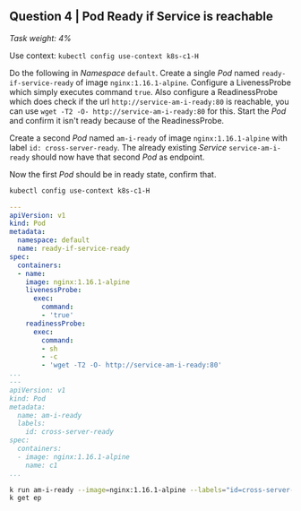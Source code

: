 ## Question 4 | Pod Ready if Service is reachable

*Task weight: 4%*

 

Use context: `kubectl config use-context k8s-c1-H`

 

Do the following in *Namespace* `default`. Create a single *Pod* named `ready-if-service-ready` of image `nginx:1.16.1-alpine`. Configure a LivenessProbe which simply executes command `true`. Also configure a ReadinessProbe which does check if the url `http://service-am-i-ready:80` is reachable, you can use `wget -T2 -O- http://service-am-i-ready:80` for this. Start the *Pod* and confirm it isn't ready because of the ReadinessProbe.



Create a second *Pod* named `am-i-ready` of image `nginx:1.16.1-alpine` with label `id: cross-server-ready`. The already existing *Service* `service-am-i-ready` should now have that second *Pod* as endpoint.

Now the first *Pod* should be in ready state, confirm that.

```bash
kubectl config use-context k8s-c1-H
```

```yml
---
apiVersion: v1
kind: Pod
metadata:
  namespace: default
  name: ready-if-service-ready
spec:
  containers:
  - name:
    image: nginx:1.16.1-alpine
    livenessProbe:
      exec:
        command:
        - 'true'
    readinessProbe:
      exec:
        command:
        - sh
        - -c 
        - 'wget -T2 -O- http://service-am-i-ready:80'
...
---
apiVersion: v1
kind: Pod
metadata:
  name: am-i-ready
  labels:
    id: cross-server-ready
spec:
  containers:
  - image: nginx:1.16.1-alpine
    name: c1
...
```

```bash
k run am-i-ready --image=nginx:1.16.1-alpine --labels="id=cross-server-ready"
k get ep 
```


